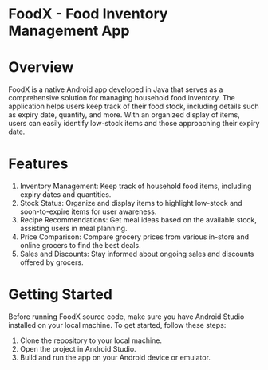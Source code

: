# FoodX - Food Inventory Management App
# Overview
FoodX is a native Android app developed in Java that serves as a comprehensive solution for managing household food inventory. The application helps users keep track of their food stock, including details such as expiry date, quantity, and more. With an organized display of items, users can easily identify low-stock items and those approaching their expiry date.
# Features
1. Inventory Management: Keep track of household food items, including expiry dates and quantities.
2. Stock Status: Organize and display items to highlight low-stock and soon-to-expire items for user awareness.
3. Recipe Recommendations: Get meal ideas based on the available stock, assisting users in meal planning.
4. Price Comparison: Compare grocery prices from various in-store and online grocers to find the best deals.
5. Sales and Discounts: Stay informed about ongoing sales and discounts offered by grocers.
# Getting Started
Before running FoodX source code, make sure you have Android Studio installed on your local machine. To get started, follow these steps:
1. Clone the repository to your local machine.
2. Open the project in Android Studio.
3. Build and run the app on your Android device or emulator.
